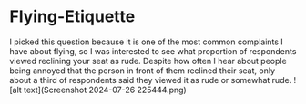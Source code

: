# Flying-Etiquette
I picked this question because it is one of the most common complaints I have about flying, so I was interested to see what proportion of respondents viewed reclining your seat as rude. Despite how often I hear about people being annoyed that the person in front of them reclined their seat, only about a third of respondents said they viewed it as rude or somewhat rude.
![alt text](Screenshot 2024-07-26 225444.png)
